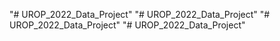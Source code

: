 "# UROP_2022_Data_Project" 
"# UROP_2022_Data_Project" 
"# UROP_2022_Data_Project" 
"# UROP_2022_Data_Project" 
